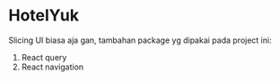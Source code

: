 # HotelYuk

Slicing UI biasa aja gan,
tambahan package yg dipakai pada project ini:
1. React query
2. React navigation
